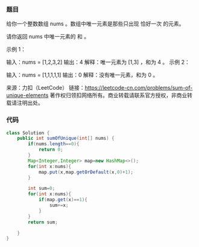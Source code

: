 ### 题目

给你一个整数数组 nums 。数组中唯一元素是那些只出现 恰好一次 的元素。

请你返回 nums 中唯一元素的 和 。

 

示例 1：

输入：nums = [1,2,3,2]
输出：4
解释：唯一元素为 [1,3] ，和为 4 。
示例 2：

输入：nums = [1,1,1,1,1]
输出：0
解释：没有唯一元素，和为 0 。

来源：力扣（LeetCode）
链接：https://leetcode-cn.com/problems/sum-of-unique-elements
著作权归领扣网络所有。商业转载请联系官方授权，非商业转载请注明出处。

### 代码

```java
class Solution {
    public int sumOfUnique(int[] nums) {
        if(nums.length==0){
            return 0;
        }
        Map<Integer,Integer> map=new HashMap<>();
        for(int x:nums){
            map.put(x,map.getOrDefault(x,0)+1);
        }

        int sum=0;
        for(int x:nums){
            if(map.get(x)==1){
                sum+=x;
            }
        }
        return sum;

    }
}
```

